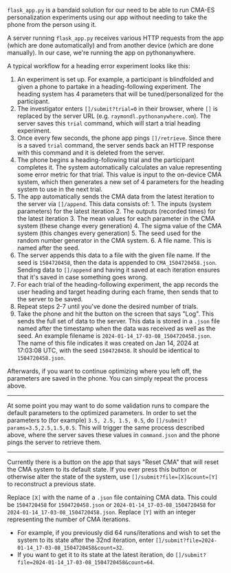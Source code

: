 `flask_app.py` is a bandaid solution for our need to be able to run CMA-ES personalization experiments using our app without needing to take the phone from the person using it.

A server running `flask_app.py` receives various HTTP requests from the app (which are done automatically) and from another device (which are done manually). In our case, we're running the app on pythonanywhere.

A typical workflow for a heading error experiment looks like this:

1. An experiment is set up. For example, a participant is blindfolded and given a phone to partake in a heading-following experiment. The heading system has 4 parameters that will be tuned/personalized for the participant.
2. The investigator enters `[]/submit?trial=0` in their browser, where `[]` is replaced by the server URL (e.g. `raymondl.pythonanywhere.com`). The server saves this `trial` command, which will start a trial heading experiment.
3. Once every few seconds, the phone app pings `[]/retrieve`. Since there is a saved `trial` command, the server sends back an HTTP response with this command and it is deleted from the server.
4. The phone begins a heading-following trial and the participant completes it. The system automatically calculates an value representing some error metric for that trial. This value is input to the on-device CMA system, which then generates a new set of 4 parameters for the heading system to use in the next trial.
5. The app automatically sends the CMA data from the latest iteration to the server via `[]/append`. This data consists of:
        1. The inputs (system parameters) for the latest iteration
        2. The outputs (recorded times) for the latest iteration
        3. The mean values for each parameter in the CMA system (these change every generation)
        4. The sigma value of the CMA system (this changes every generation)
        5. The seed used for the random number generator in the CMA system.
        6. A file name. This is named after the seed.
6. The server appends this data to a file with the given file name. If the seed is `1504720458`, then the data is appended to `CMA_1504720458.json`. Sending data to `[]/append` and having it saved at each iteration ensures that it's saved in case something goes wrong.
7. For each trial of the heading-following experiment, the app records the user heading and target heading during each frame, then sends that to the server to be saved.
8. Repeat steps 2-7 until you've done the desired number of trials.
9. Take the phone and hit the button on the screen that says "Log". This sends the full set of data to the server. This data is stored in a `.json` file named after the timestamp when the data was received as well as the seed. An example filename is `2024-01-14_17-03-08_1504720458.json`. The name of this file indicates it was created on Jan 14, 2024 at 17:03:08 UTC, with the seed `1504720458`. It should be identical to `1504720458.json`.

Afterwards, if you want to continue optimizing where you left off, the parameters are saved in the phone. You can simply repeat the process above.

---

At some point you may want to do some validation runs to compare the default parameters to the optimized parameters. In order to set the parameters to (for example) `3.5, 2.5, 1.5, 0.5`, do `[]/submit?params=3.5,2.5,1.5,0.5`. This will trigger the same process described above, where the server saves these values in `command.json` and the phone pings the server to retrieve them.

---

Currently there is a button on the app that says "Reset CMA" that will reset the CMA system to its default state. If you ever press this button or otherwise alter the state of the system, use `[]/submit?file=[X]&count=[Y]` to reconstruct a previous state.

Replace `[X]` with the name of a `.json` file containing CMA data. This could be `1504720458` for `1504720458.json` or `2024-01-14_17-03-08_1504720458` for `2024-01-14_17-03-08_1504720458.json`. Replace `[Y]` with an integer representing the number of CMA iterations.
* For example, if you previously did 64 runs/iterations and wish to set the system to its state after the 32nd iteration, enter `[]/submit?file=2024-01-14_17-03-08_1504720458&count=32`.
* If you want to get it to its state at the latest iteration, do `[]/submit?file=2024-01-14_17-03-08_1504720458&count=64`.